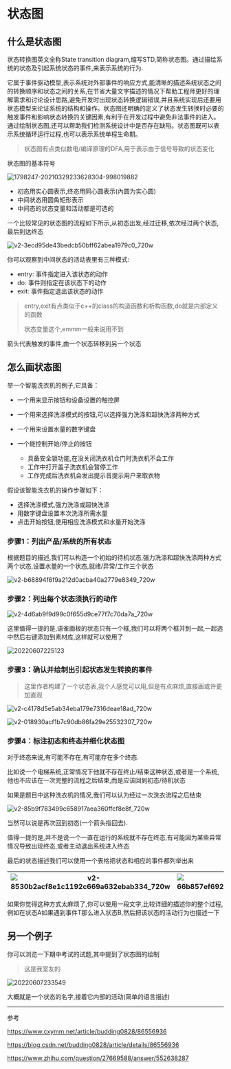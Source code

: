 # 状态图

## 什么是状态图

状态转换图英文全称State transition diagram,缩写STD,简称状态图。通过描绘系统的状态及引起系统状态的事件,来表示系统的行为.

它属于事件驱动模型,表示系统对外部事件的响应方式,能清晰的描述系统状态之间的转换顺序和状态之间的关系,在节省大量文字描述的情况下帮助工程师更好的理解需求和讨论设计思路,避免开发时出现状态转换逻辑错误,并且系统实现后还要用状态模型来论证系统的结构和操作。状态图还明确的定义了状态发生转换时必要的触发事件和影响状态转换的关键因素,有利于在开发过程中避免非法事件的进入。通过绘制状态图,还可以帮助我们检测系统设计中是否存在缺陷。状态图既可以表示系统循环运行过程,也可以表示系统单程生命期。

> 状态图有点类似数电/编译原理的DFA,用于表示由于信号导致的状态变化

状态图的基本符号

![1798247-20210329233628304-998019882](https://raw.githubusercontent.com/learner-lu/picbed/master/1798247-20210329233628304-998019882.png)

- 初态用实心圆表示,终态用同心圆表示(內圆为实心圆)
- 中间状态用圆角矩形表示
- 中间态的状态变量和活动都是可选的

一个比较常见的状态图的流程如下所示,从初态出发,经过迁移,依次经过两个状态,最后到达终态

![v2-3ecd95de43bedcb50bff62abea1979c0_720w](https://raw.githubusercontent.com/learner-lu/picbed/master/v2-3ecd95de43bedcb50bff62abea1979c0_720w.jpg)

你可以观察到中间状态的活动表里有三种模式:

- entry: 事件指定进入该状态的动作
- do: 事件则指定在该状态下的动作
- exit: 事件指定退出该状态的动作

> entry,exit有点类似于c++的class的构造函数和析构函数,do就是内部定义的函数
>
> 状态变量这个,emmm一般来说用不到

箭头代表触发的事件,由一个状态转移到另一个状态

## 怎么画状态图

举一个智能洗衣机的例子,它具备：

- 一个用来显示按钮和设备设置的触控屏
- 一个用来选择洗涤模式的按钮,可以选择强力洗涤和超快洗涤两种方式
- 一个用来设置水量的数字键盘
- 一个能控制开始/停止的按钮

  - 具备安全锁功能,在没关闭洗衣机仓门时洗衣机不会工作
  - 工作中打开盖子洗衣机会暂停工作
  - 工作完成后洗衣机会发出提示音提示用户来取衣物

假设该智能洗衣机的操作步骤如下：

- 选择洗涤模式,强力洗涤或超快洗涤
- 用数字键盘设置本次洗涤所需水量
- 点击开始按钮,使用相应洗涤模式和水量开始洗涤

### 步骤1：列出产品/系统的所有状态

根据题目的描述,我们可以构造一个初始的待机状态,强力洗涤和超快洗涤两种方式两个状态,设置水量的一个状态,就绪/异常/工作三个状态

![v2-b68894f6f9a212d0acba40a2779e8349_720w](https://raw.githubusercontent.com/learner-lu/picbed/master/v2-b68894f6f9a212d0acba40a2779e8349_720w.jpg)

### 步骤2：列出每个状态须执行的动作

![v2-4d6ab9f9d99c0f655d9ce77f7c70da7a_720w](https://raw.githubusercontent.com/learner-lu/picbed/master/v2-4d6ab9f9d99c0f655d9ce77f7c70da7a_720w.jpg)

这里值得一提的是,语雀画板的状态只有一个框,我们可以将两个框并到一起,一起选中然后右键添加到素材库,这样就可以使用了

![20220607225123](https://raw.githubusercontent.com/learner-lu/picbed/master/20220607225123.png)

### 步骤3：确认并绘制出引起状态发生转换的事件

> 这里作者构建了一个状态表,我个人感觉可以用,但是有点麻烦,直接画或许更加直观

![v2-c4178d5e5ab34eba179e7316deae18ad_720w](https://raw.githubusercontent.com/learner-lu/picbed/master/v2-c4178d5e5ab34eba179e7316deae18ad_720w.jpg)

![v2-018930acf1b7c90db86fa29e25532307_720w](https://raw.githubusercontent.com/learner-lu/picbed/master/v2-018930acf1b7c90db86fa29e25532307_720w.jpg)

### 步骤4：标注初态和终态并细化状态图

对于终态来说,有可能不存在,有可能存在多个终态.

比如说一个电梯系统,正常情况下他就不存在终止/结束这种状态,或者是一个系统,他也不应该在一次完整的流程之后结束,而是应该回到初态/待机状态

如果是题目中这种洗衣机的情况,我们可以认为经过一次洗衣流程之后结束

![v2-85b9f783499c658917aea360ffcf8e8f_720w](https://raw.githubusercontent.com/learner-lu/picbed/master/v2-85b9f783499c658917aea360ffcf8e8f_720w.jpg)

当然可以说是再次回到初态(一个箭头指回去).

值得一提的是,并不是说一个一直在运行的系统就不存在终态,有可能因为某些异常情况导致出现终态,或者主动退出系统进入终态

最后的状态描述我们可以使用一个表格把状态和相应的事件都列举出来

|![v2-8530b2acf8e1c1192c669a632ebab334_720w](https://raw.githubusercontent.com/learner-lu/picbed/master/v2-8530b2acf8e1c1192c669a632ebab334_720w.jpg)|![v2-66b857ef6925186243cf3b73880341f1_720w](https://raw.githubusercontent.com/learner-lu/picbed/master/v2-66b857ef6925186243cf3b73880341f1_720w.jpg)|
|:--:|:--:|

如果你觉得这种方式太麻烦了,你可以使用一段文字,比较详细的描述你的整个过程,例如在状态A如果遇到事件T那么进入状态B,然后把该状态的活动行为也描述一下

## 另一个例子

你可以浏览一下期中考试的试题,其中提到了状态图的绘制

> 这是我室友的

![20220607233549](https://raw.githubusercontent.com/learner-lu/picbed/master/20220607233549.png)

大概就是一个状态的名字,接着它内部的活动(简单的语言描述)

---

参考

https://www.cxymm.net/article/budding0828/86556936

https://blog.csdn.net/budding0828/article/details/86556936

https://www.zhihu.com/question/27669588/answer/552638287